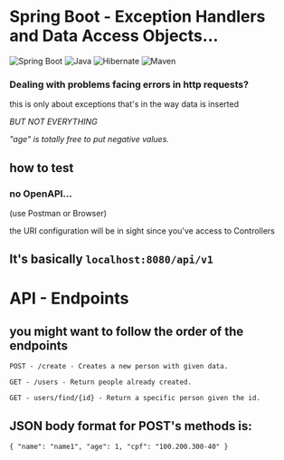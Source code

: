 # Spring Boot - Exception Handlers and Data Access Objects... 
![Spring Boot](https://img.shields.io/badge/Spring%20Boot-6DB33F?style=for-the-badge&logo=spring-boot&logoColor=white)
![Java](https://img.shields.io/badge/Java-ED8B00?style=for-the-badge&logo=java&logoColor=white)
![Hibernate](https://img.shields.io/badge/Hibernate-59666C?style=for-the-badge&logo=Hibernate&logoColor=white)
![Maven](https://img.shields.io/badge/Maven-C71A36?style=for-the-badge&logo=apache-maven&logoColor=white)

### Dealing with problems facing errors in http requests?
this is only about exceptions that's in the way data is inserted

_BUT NOT EVERYTHING_

*"age" is totally free to put negative values.* 




## how to test 
### no OpenAPI...
(use Postman or Browser)

the URI configuration will be in sight since you've access to Controllers

## It's basically ```localhost:8080/api/v1```


# API - Endpoints

## you might want to follow the order of the endpoints

```
POST - /create - Creates a new person with given data.

GET - /users - Return people already created. 

GET - users/find/{id} - Return a specific person given the id.
```

## JSON body format for POST's methods is:
``
{
"name": "name1",
"age": 1,
"cpf": "100.200.300-40"
}
``




